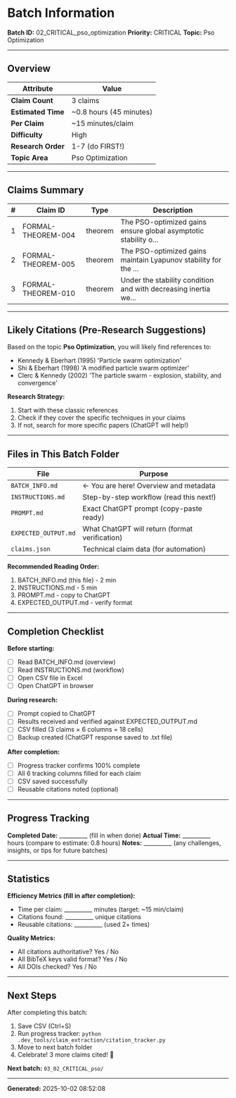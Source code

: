 # Batch Information

**Batch ID:** 02_CRITICAL_pso_optimization
**Priority:** CRITICAL
**Topic:** Pso Optimization

---

## Overview

| Attribute | Value |
|-----------|-------|
| **Claim Count** | 3 claims |
| **Estimated Time** | ~0.8 hours (45 minutes) |
| **Per Claim** | ~15 minutes/claim |
| **Difficulty** | High |
| **Research Order** | 1-7 (do FIRST!) |
| **Topic Area** | Pso Optimization |

---

## Claims Summary

| # | Claim ID | Type | Description |
|---|----------|------|-------------|
| 1 | FORMAL-THEOREM-004 | theorem | The PSO-optimized gains ensure global asymptotic stability o... |
| 2 | FORMAL-THEOREM-005 | theorem | The PSO-optimized gains maintain Lyapunov stability for the ... |
| 3 | FORMAL-THEOREM-010 | theorem | Under the stability condition and with decreasing inertia we... |


---

## Likely Citations (Pre-Research Suggestions)

Based on the topic **Pso Optimization**, you will likely find references to:

- Kennedy & Eberhart (1995) 'Particle swarm optimization'
- Shi & Eberhart (1998) 'A modified particle swarm optimizer'
- Clerc & Kennedy (2002) 'The particle swarm - explosion, stability, and convergence'


**Research Strategy:**
1. Start with these classic references
2. Check if they cover the specific techniques in your claims
3. If not, search for more specific papers (ChatGPT will help!)

---

## Files in This Batch Folder

| File | Purpose |
|------|---------|
| `BATCH_INFO.md` | ← You are here! Overview and metadata |
| `INSTRUCTIONS.md` | Step-by-step workflow (read this next!) |
| `PROMPT.md` | Exact ChatGPT prompt (copy-paste ready) |
| `EXPECTED_OUTPUT.md` | What ChatGPT will return (format verification) |
| `claims.json` | Technical claim data (for automation) |

**Recommended Reading Order:**
1. BATCH_INFO.md (this file) - 2 min
2. INSTRUCTIONS.md - 5 min
3. PROMPT.md - copy to ChatGPT
4. EXPECTED_OUTPUT.md - verify format

---

## Completion Checklist

**Before starting:**
- [ ] Read BATCH_INFO.md (overview)
- [ ] Read INSTRUCTIONS.md (workflow)
- [ ] Open CSV file in Excel
- [ ] Open ChatGPT in browser

**During research:**
- [ ] Prompt copied to ChatGPT
- [ ] Results received and verified against EXPECTED_OUTPUT.md
- [ ] CSV filled (3 claims × 6 columns = 18 cells)
- [ ] Backup created (ChatGPT response saved to .txt file)

**After completion:**
- [ ] Progress tracker confirms 100% complete
- [ ] All 6 tracking columns filled for each claim
- [ ] CSV saved successfully
- [ ] Reusable citations noted (optional)

---

## Progress Tracking

**Completed Date:** __________ (fill in when done)
**Actual Time:** __________ hours (compare to estimate: 0.8 hours)
**Notes:** __________ (any challenges, insights, or tips for future batches)

---

## Statistics

**Efficiency Metrics (fill in after completion):**
- Time per claim: __________ minutes (target: ~15 min/claim)
- Citations found: __________ unique citations
- Reusable citations: __________ (used 2+ times)

**Quality Metrics:**
- All citations authoritative? Yes / No
- All BibTeX keys valid format? Yes / No
- All DOIs checked? Yes / No

---

## Next Steps

After completing this batch:
1. Save CSV (Ctrl+S)
2. Run progress tracker: `python .dev_tools/claim_extraction/citation_tracker.py`
3. Move to next batch folder
4. Celebrate! 3 more claims cited! 🎉

**Next batch:** `03_02_CRITICAL_pso/`

---

**Generated:** 2025-10-02 08:52:08
